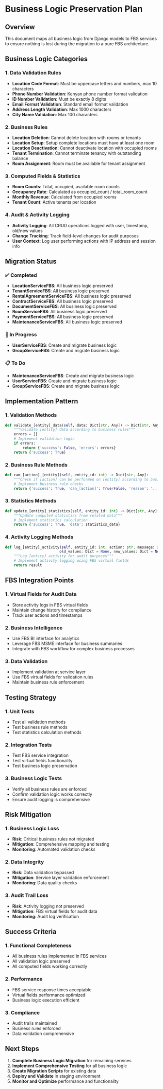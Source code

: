 # Business Logic Preservation Plan

## Overview
This document maps all business logic from Django models to FBS services to ensure nothing is lost during the migration to a pure FBS architecture.

## Business Logic Categories

### 1. Data Validation Rules
- **Location Code Format**: Must be uppercase letters and numbers, max 10 characters
- **Phone Number Validation**: Kenyan phone number format validation
- **ID Number Validation**: Must be exactly 8 digits
- **Email Format Validation**: Standard email format validation
- **Address Length Validation**: Max 1000 characters
- **City Name Validation**: Max 100 characters

### 2. Business Rules
- **Location Deletion**: Cannot delete location with rooms or tenants
- **Location Setup**: Setup complete locations must have at least one room
- **Location Deactivation**: Cannot deactivate location with occupied rooms
- **Tenant Termination**: Cannot terminate tenancy with outstanding balance
- **Room Assignment**: Room must be available for tenant assignment

### 3. Computed Fields & Statistics
- **Room Counts**: Total, occupied, available room counts
- **Occupancy Rate**: Calculated as occupied_count / total_room_count
- **Monthly Revenue**: Calculated from occupied rooms
- **Tenant Count**: Active tenants per location

### 4. Audit & Activity Logging
- **Activity Logging**: All CRUD operations logged with user, timestamp, old/new values
- **Change Tracking**: Track field-level changes for audit purposes
- **User Context**: Log user performing actions with IP address and session info

## Migration Status

### ✅ Completed
- **LocationServiceFBS**: All business logic preserved
- **TenantServiceFBS**: All business logic preserved
- **RentalAgreementServiceFBS**: All business logic preserved
- **ContractServiceFBS**: All business logic preserved
- **DocumentServiceFBS**: All business logic preserved
- **RoomServiceFBS**: All business logic preserved
- **PaymentServiceFBS**: All business logic preserved
- **MaintenanceServiceFBS**: All business logic preserved

### 🔄 In Progress
- **UserServiceFBS**: Create and migrate business logic
- **GroupServiceFBS**: Create and migrate business logic

### 📋 To Do
- **MaintenanceServiceFBS**: Create and migrate business logic
- **UserServiceFBS**: Create and migrate business logic
- **GroupServiceFBS**: Create and migrate business logic

## Implementation Pattern

### 1. Validation Methods
```python
def validate_[entity]_data(self, data: Dict[str, Any]) -> Dict[str, Any]:
    """Validate [entity] data according to business rules"""
    errors = []
    # Implement validation logic
    if errors:
        return {'success': False, 'errors': errors}
    return {'success': True}
```

### 2. Business Rule Methods
```python
def can_[action]_[entity](self, entity_id: int) -> Dict[str, Any]:
    """Check if [action] can be performed on [entity] according to business rules"""
    # Implement business rule checks
    return {'success': True, 'can_[action]': True/False, 'reason': '...'}
```

### 3. Statistics Methods
```python
def update_[entity]_statistics(self, entity_id: int) -> Dict[str, Any]:
    """Update computed statistics from related data"""
    # Implement statistics calculation
    return {'success': True, 'data': statistics_data}
```

### 4. Activity Logging Methods
```python
def log_[entity]_activity(self, entity_id: int, action: str, message: str, 
                         old_values: Dict = None, new_values: Dict = None) -> Dict[str, Any]:
    """Log [entity] activity for audit purposes"""
    # Implement activity logging using FBS virtual fields
    return result
```

## FBS Integration Points

### 1. Virtual Fields for Audit Data
- Store activity logs in FBS virtual fields
- Maintain change history for compliance
- Track user actions and timestamps

### 2. Business Intelligence
- Use FBS BI interface for analytics
- Leverage FBS MSME interface for business summaries
- Integrate with FBS workflow for complex business processes

### 3. Data Validation
- Implement validation at service layer
- Use FBS virtual fields for validation rules
- Maintain business rule enforcement

## Testing Strategy

### 1. Unit Tests
- Test all validation methods
- Test business rule methods
- Test statistics calculation methods

### 2. Integration Tests
- Test FBS service integration
- Test virtual fields functionality
- Test business logic preservation

### 3. Business Logic Tests
- Verify all business rules are enforced
- Confirm validation logic works correctly
- Ensure audit logging is comprehensive

## Risk Mitigation

### 1. Business Logic Loss
- **Risk**: Critical business rules not migrated
- **Mitigation**: Comprehensive mapping and testing
- **Monitoring**: Automated validation checks

### 2. Data Integrity
- **Risk**: Data validation bypassed
- **Mitigation**: Service layer validation enforcement
- **Monitoring**: Data quality checks

### 3. Audit Trail Loss
- **Risk**: Activity logging not preserved
- **Mitigation**: FBS virtual fields for audit data
- **Monitoring**: Audit log verification

## Success Criteria

### 1. Functional Completeness
- All business rules implemented in FBS services
- All validation logic preserved
- All computed fields working correctly

### 2. Performance
- FBS service response times acceptable
- Virtual fields performance optimized
- Business logic execution efficient

### 3. Compliance
- Audit trails maintained
- Business rules enforced
- Data validation comprehensive

## Next Steps

1. **Complete Business Logic Migration** for remaining services
2. **Implement Comprehensive Testing** for all business logic
3. **Create Migration Scripts** for existing data
4. **Deploy and Validate** in staging environment
5. **Monitor and Optimize** performance and functionality

